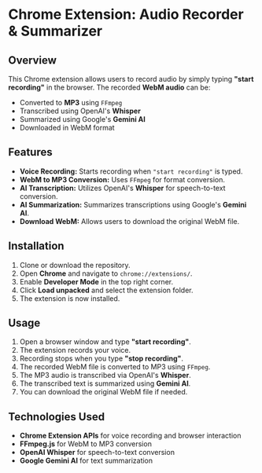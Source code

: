 # Chrome Extension: Audio Recorder & Summarizer  

## Overview  
This Chrome extension allows users to record audio by simply typing **"start recording"** in the browser. The recorded **WebM audio** can be:  

- Converted to **MP3** using `FFmpeg`  
- Transcribed using OpenAI's **Whisper**  
- Summarized using Google's **Gemini AI**  
- Downloaded in WebM format  

## Features  
- **Voice Recording:** Starts recording when `"start recording"` is typed.  
- **WebM to MP3 Conversion:** Uses `FFmpeg` for format conversion.  
- **AI Transcription:** Utilizes OpenAI's **Whisper** for speech-to-text conversion.  
- **AI Summarization:** Summarizes transcriptions using Google's **Gemini AI**.  
- **Download WebM:** Allows users to download the original WebM file.  

## Installation  
1. Clone or download the repository.  
2. Open **Chrome** and navigate to `chrome://extensions/`.  
3. Enable **Developer Mode** in the top right corner.  
4. Click **Load unpacked** and select the extension folder.  
5. The extension is now installed.  

## Usage  
1. Open a browser window and type **"start recording"**.  
2. The extension records your voice.  
3. Recording stops when you type **"stop recording"**.  
4. The recorded WebM file is converted to MP3 using `FFmpeg`.  
5. The MP3 audio is transcribed via OpenAI's **Whisper**.  
6. The transcribed text is summarized using **Gemini AI**.  
7. You can download the original WebM file if needed.  

## Technologies Used  
- **Chrome Extension APIs** for voice recording and browser interaction  
- **FFmpeg.js** for WebM to MP3 conversion  
- **OpenAI Whisper** for speech-to-text conversion  
- **Google Gemini AI** for text summarization  

 

